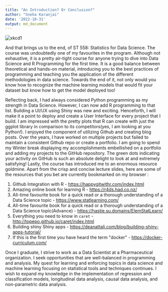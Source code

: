 ```yaml
---
title: "An Introduction? Or Conclusion?"
author: "Sneha Karanjai"
date: '2022-10-31'
output: md_document
---
```


![xkcd1](https://user-images.githubusercontent.com/29751013/205719738-e2c3c5f6-5f98-487e-bafa-ebe3213c7700.png)

And that brings us to the end, of ST 558: Statistics for Data Science. The course was undoubtedly one of my favourites in the program. Although not exhaustive, it is a pretty air-tight course for anyone trying to dive into Data Science and R Programming for the first time. It is a good balance between theoretical and hands-on material, introducing you to the best practices of programming and teaching you the application of the different methodologies in data science. Towards the end of it, not only would you know how to recognize the machine learning models that would fit your dataset but know how to get the model deployed too! 

Reflecting back, I had always considered Python programming as my strength in Data Science. However, I can now add R programming to that list. Building a UI/UX using Shiny was new and exciting. Henceforth, I will make it a point to deploy and create a User Interface for every project that I build. I am impressed with the pretty plots that R can create with just the ggplot library in comparison to its competitors(yes, I am looking at you Python!). I enjoyed the component of utilizing Github and creating blog posts. Over the years, I have worked on multiple projects but failed to maintain a consistent Github repo or create a portfolio. I am going to spend my Winter break displaying my accomplishments embellished on a portfolio and adding my projects to the GitHub repository. The green dots indicating your activity on GitHub is such an absolute delight to look at and extremely satisfying! Lastly, the course has introduced me to an enormous resource goldmine. Apart from the crisp and concise lecture slides, here are some of the resources that you bet are currently bookmarked on my browser : 

1. Github Integration with R - https://happygitwithr.com/index.html
2. Amazing online book for learning R - https://r4ds.had.co.nz/
3. All-time favourite book for a quick read or a thorough understanding of a Data Science topic - https://www.statlearning.com/
4. All-time favourite book for a quick read or a thorough understanding of a Data Science topic(Advance) - https://hastie.su.domains/ElemStatLearn/
5. Everything you need to know in `caret` - http://topepo.github.io/caret/index.html
6. Building shiny Shiny apps - https://deanattali.com/blog/building-shiny-apps-tutorial/
7. If this is the first time you have heard the term "docker" - https://docker-curriculum.com/

Once I graduate, I strive to work as a Data Scientist at a Pharmaceutical organization. I seek opportunities that are well-balanced in programming and analysis. My quest for learning and enforcing topics in data science and machine learning focusing on statistical tools and techniques continues. I wish to expand my knowledge in the implementation of regression and classification models, longitudinal data analysis, causal data analysis, and non-parametric data analysis. 

